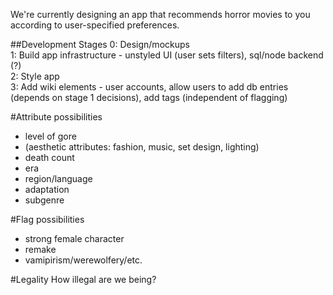 We're currently designing an app that recommends horror movies to you according to user-specified preferences.  
  
##Development Stages 
0: Design/mockups  
1: Build app infrastructure - unstyled UI (user sets filters), sql/node backend (?)  
2: Style app  
3: Add wiki elements - user accounts, allow users to add db entries (depends on stage 1 decisions), add tags (independent of flagging)  

#Attribute possibilities
- level of gore
- (aesthetic attributes: fashion, music, set design, lighting)
- death count
- era
- region/language
- adaptation
- subgenre

#Flag possibilities
- strong female character
- remake
- vamipirism/werewolfery/etc.  

#Legality
How illegal are we being?  


